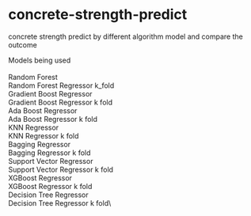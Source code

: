 # concrete-strength-predict
concrete strength predict by different algorithm model and compare the outcome

Models being used\
\
Random Forest\
Random Forest Regressor k_fold\
Gradient Boost Regressor\
Gradient Boost Regressor k fold\
Ada Boost Regressor\
Ada Boost Regressor k fold\
KNN Regressor\
KNN Regressor k fold\
Bagging Regressor\
Bagging Regressor k fold\
Support Vector Regressor\
Support Vector Regressor k fold\
XGBoost Regressor\
XGBoost Regressor k fold\
Decision Tree Regressor\
Decision Tree Regressor k fold\


